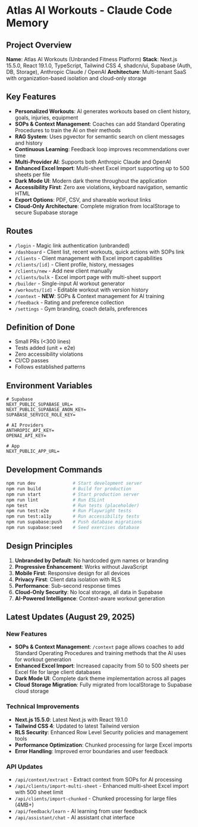 # Atlas AI Workouts - Claude Code Memory

## Project Overview
**Name**: Atlas AI Workouts (Unbranded Fitness Platform)
**Stack**: Next.js 15.5.0, React 19.1.0, TypeScript, Tailwind CSS 4, shadcn/ui, Supabase (Auth, DB, Storage), Anthropic Claude / OpenAI
**Architecture**: Multi-tenant SaaS with organization-based isolation and cloud-only storage

## Key Features
- **Personalized Workouts**: AI generates workouts based on client history, goals, injuries, equipment
- **SOPs & Context Management**: Coaches can add Standard Operating Procedures to train the AI on their methods
- **RAG System**: Uses pgvector for semantic search on client messages and history
- **Continuous Learning**: Feedback loop improves recommendations over time
- **Multi-Provider AI**: Supports both Anthropic Claude and OpenAI
- **Enhanced Excel Import**: Multi-sheet Excel import supporting up to 500 sheets per file
- **Dark Mode UI**: Modern dark theme throughout the application
- **Accessibility First**: Zero axe violations, keyboard navigation, semantic HTML
- **Export Options**: PDF, CSV, and shareable workout links
- **Cloud-Only Architecture**: Complete migration from localStorage to secure Supabase storage

## Routes
- `/login` - Magic link authentication (unbranded)
- `/dashboard` - Client list, recent workouts, quick actions with SOPs link
- `/clients` - Client management with Excel import capabilities
- `/clients/[id]` - Client profile, history, messages
- `/clients/new` - Add new client manually
- `/clients/bulk` - Excel import page with multi-sheet support
- `/builder` - Single-input AI workout generator
- `/workouts/[id]` - Editable workout with version history
- `/context` - **NEW**: SOPs & Context management for AI training
- `/feedback` - Rating and preference collection
- `/settings` - Gym branding, coach details, preferences

## Definition of Done
- Small PRs (<300 lines)
- Tests added (unit + e2e)
- Zero accessibility violations
- CI/CD passes
- Follows established patterns

## Environment Variables
```env
# Supabase
NEXT_PUBLIC_SUPABASE_URL=
NEXT_PUBLIC_SUPABASE_ANON_KEY=
SUPABASE_SERVICE_ROLE_KEY=

# AI Providers
ANTHROPIC_API_KEY=
OPENAI_API_KEY=

# App
NEXT_PUBLIC_APP_URL=
```

## Development Commands
```bash
npm run dev              # Start development server
npm run build            # Build for production
npm run start            # Start production server
npm run lint             # Run ESLint
npm test                 # Run tests (placeholder)
npm run test:e2e         # Run Playwright tests
npm run test:a11y        # Run accessibility tests
npm run supabase:push    # Push database migrations
npm run supabase:seed    # Seed exercises database
```

## Design Principles
1. **Unbranded by Default**: No hardcoded gym names or branding
2. **Progressive Enhancement**: Works without JavaScript
3. **Mobile First**: Responsive design for all devices
4. **Privacy First**: Client data isolation with RLS
5. **Performance**: Sub-second response times
6. **Cloud-Only Security**: No local storage, all data in Supabase
7. **AI-Powered Intelligence**: Context-aware workout generation

## Latest Updates (August 29, 2025)

### New Features
- **SOPs & Context Management**: `/context` page allows coaches to add Standard Operating Procedures and training methods that the AI uses for workout generation
- **Enhanced Excel Import**: Increased capacity from 50 to 500 sheets per Excel file for large client databases
- **Dark Mode UI**: Complete dark theme implementation across all pages
- **Cloud Storage Migration**: Fully migrated from localStorage to Supabase cloud storage

### Technical Improvements
- **Next.js 15.5.0**: Latest Next.js with React 19.1.0
- **Tailwind CSS 4**: Updated to latest Tailwind version
- **RLS Security**: Enhanced Row Level Security policies and management tools
- **Performance Optimization**: Chunked processing for large Excel imports
- **Error Handling**: Improved error boundaries and user feedback

### API Updates
- `/api/context/extract` - Extract context from SOPs for AI processing
- `/api/clients/import-multi-sheet` - Enhanced multi-sheet Excel import with 500 sheet limit
- `/api/clients/import-chunked` - Chunked processing for large files (4MB+)
- `/api/feedback/learn` - AI learning from user feedback
- `/api/assistant/chat` - AI assistant chat interface